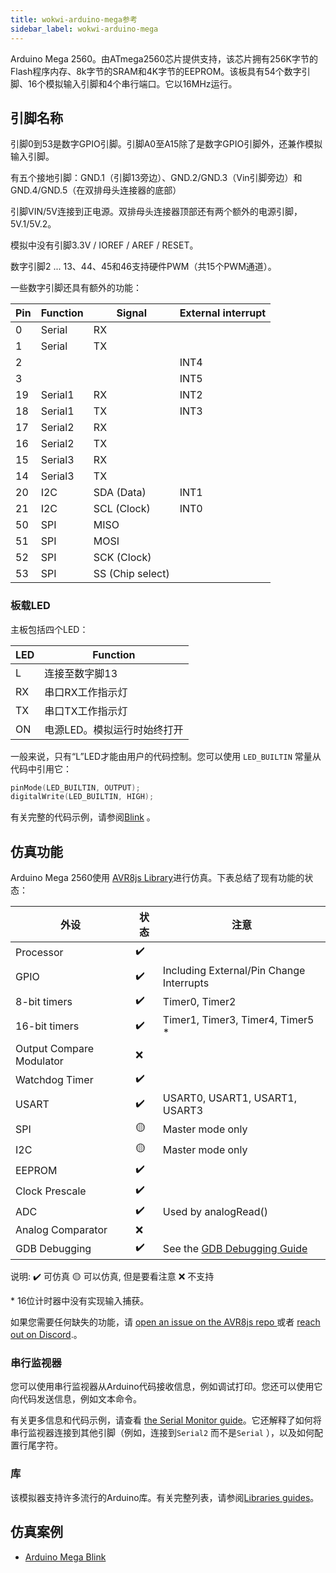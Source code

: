 ```yaml
---
title: wokwi-arduino-mega参考
sidebar_label: wokwi-arduino-mega
---
```


Arduino Mega 2560。由ATmega2560芯片提供支持，该芯片拥有256K字节的Flash程序内存、8k字节的SRAM和4K字节的EEPROM。该板具有54个数字引脚、16个模拟输入引脚和4个串行端口。它以16MHz运行。

<wokwi-arduino-mega />

## 引脚名称

引脚0到53是数字GPIO引脚。引脚A0至A15除了是数字GPIO引脚外，还兼作模拟输入引脚。

有五个接地引脚：GND.1（引脚13旁边）、GND.2/GND.3（Vin引脚旁边）和GND.4/GND.5（在双排母头连接器的底部）

引脚VIN/5V连接到正电源。双排母头连接器顶部还有两个额外的电源引脚，5V.1/5V.2。

模拟中没有引脚3.3V / IOREF / AREF / RESET。

数字引脚2 ... 13、44、45和46支持硬件PWM（共15个PWM通道）。

一些数字引脚还具有额外的功能：

| Pin | Function | Signal           | External interrupt |
| --- | -------- | ---------------- | ------------------ |
| 0   | Serial   | RX               |                    |
| 1   | Serial   | TX               |                    |
| 2   |          |                  | INT4               |
| 3   |          |                  | INT5               |
| 19  | Serial1  | RX               | INT2               |
| 18  | Serial1  | TX               | INT3               |
| 17  | Serial2  | RX               |                    |
| 16  | Serial2  | TX               |                    |
| 15  | Serial3  | RX               |                    |
| 14  | Serial3  | TX               |                    |
| 20  | I2C      | SDA (Data)       | INT1               |
| 21  | I2C      | SCL (Clock)      | INT0               |
| 50  | SPI      | MISO             |                    |
| 51  | SPI      | MOSI             |                    |
| 52  | SPI      | SCK (Clock)      |                    |
| 53  | SPI      | SS (Chip select) |                    |

### 板载LED

主板包括四个LED：

| LED  | Function                    |
| ---- | --------------------------- |
| L    | 连接至数字脚13              |
| RX   | 串口RX工作指示灯            |
| TX   | 串口TX工作指示灯            |
| ON   | 电源LED。模拟运行时始终打开 |

一般来说，只有“L”LED才能由用户的代码控制。您可以使用 `LED_BUILTIN` 常量从代码中引用它：

```cpp
pinMode(LED_BUILTIN, OUTPUT);
digitalWrite(LED_BUILTIN, HIGH);
```

有关完整的代码示例，请参阅[Blink](https://wokwi.com/arduino/libraries/demo/blink-mega) 。

## 仿真功能

Arduino Mega 2560使用 [AVR8js Library](https://github.com/wokwi/avr8js)进行仿真。下表总结了现有功能的状态：

| 外设             | 状态 | 注意                                         |
| ------------------------ | ------ | ----------------------------------------------- |
| Processor                | ✔️     |                                                 |
| GPIO                     | ✔️     | Including External/Pin Change Interrupts        |
| 8-bit timers             | ✔️     | Timer0, Timer2                                  |
| 16-bit timers            | ✔️     | Timer1, Timer3, Timer4, Timer5 \*               |
| Output Compare Modulator | ❌     ||
| Watchdog Timer           | ✔️     |                                                 |
| USART                    | ✔️     | USART0, USART1, USART1, USART3                  |
| SPI                      | 🟡     | Master mode only                                |
| I2C                      | 🟡     | Master mode only                                |
| EEPROM                   | ✔️     |                                                 |
| Clock Prescale           | ✔️     |                                                 |
| ADC                      | ✔️     | Used by analogRead()                            |
| Analog Comparator        | ❌     |                                                 |
| GDB Debugging            | ✔️     | See the [GDB Debugging Guide](../gdb-debugging) |

说明:
✔️ 可仿真
🟡 可以仿真, 但是要看注意
❌ 不支持

\* 16位计时器中没有实现输入捕获。

如果您需要任何缺失的功能，请 [open an issue on the AVR8js repo ](https://github.com/wokwi/avr8js/issues/new)或者 [reach out on Discord](https://wokwi.com/discord).。

### 串行监视器

您可以使用串行监视器从Arduino代码接收信息，例如调试打印。您还可以使用它向代码发送信息，例如文本命令。

有关更多信息和代码示例，请查看 [the Serial Monitor guide](../guides/serial-monitor)。它还解释了如何将串行监视器连接到其他引脚（例如，连接到`Serial2` 而不是`Serial` ），以及如何配置行尾字符。

### 库

该模拟器支持许多流行的Arduino库。有关完整列表，请参阅[Libraries guides](../guides/libraries)。

## 仿真案例

- [Arduino Mega Blink](https://wokwi.com/arduino/libraries/demo/blink-mega)
